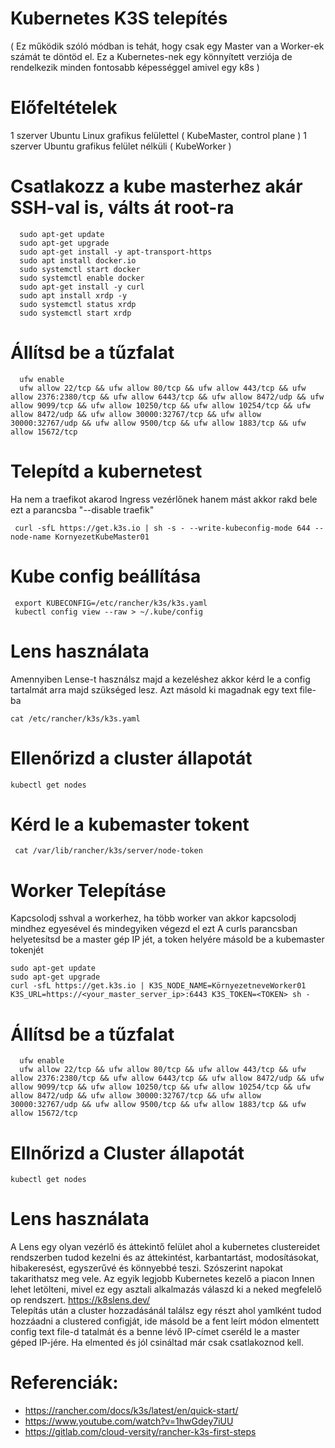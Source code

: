 # Kubernetes K3S telepítés

( Ez működik szóló módban is tehát, hogy csak egy Master van a Worker-ek számát te döntöd el. Ez a Kubernetes-nek egy könnyített verziója de rendelkezik minden fontosabb képességgel amivel egy k8s )

# Előfeltételek

1 szerver Ubuntu Linux grafikus felülettel ( KubeMaster, control plane )
1 szerver Ubuntu grafikus felület nélküli ( KubeWorker )

# Csatlakozz a kube masterhez akár SSH-val is, válts át root-ra

      sudo apt-get update 
      sudo apt-get upgrade
      sudo apt-get install -y apt-transport-https
      sudo apt install docker.io
      sudo systemctl start docker
      sudo systemctl enable docker
      sudo apt-get install -y curl
      sudo apt install xrdp -y
      sudo systemctl status xrdp
      sudo systemctl start xrdp
      
  
# Állítsd be a tűzfalat

      ufw enable
      ufw allow 22/tcp && ufw allow 80/tcp && ufw allow 443/tcp && ufw allow 2376:2380/tcp && ufw allow 6443/tcp && ufw allow 8472/udp && ufw allow 9099/tcp && ufw allow 10250/tcp && ufw allow 10254/tcp && ufw allow 8472/udp && ufw allow 30000:32767/tcp && ufw allow 30000:32767/udp && ufw allow 9500/tcp && ufw allow 1883/tcp && ufw allow 15672/tcp
      
      

# Telepítd a kubernetest
 Ha nem a traefikot akarod Ingress vezérlőnek hanem mást akkor rakd bele ezt a parancsba "--disable traefik"

     curl -sfL https://get.k3s.io | sh -s - --write-kubeconfig-mode 644 --node-name KornyezetKubeMaster01
     
# Kube config beállítása
 
     export KUBECONFIG=/etc/rancher/k3s/k3s.yaml
     kubectl config view --raw > ~/.kube/config
   
# Lens használata
 Amennyiben Lense-t használsz majd a kezeléshez akkor kérd le a config tartalmát arra majd szükséged lesz. Azt másold ki magadnak egy text file-ba
 
    cat /etc/rancher/k3s/k3s.yaml
    
# Ellenőrizd a cluster állapotát

    kubectl get nodes
   
# Kérd le a kubemaster tokent

     cat /var/lib/rancher/k3s/server/node-token
     
#  Worker Telepításe
 Kapcsolodj sshval a workerhez, ha több worker van akkor kapcsolodj mindhez egyesével és mindegyiken végezd el ezt
 A curls parancsban helyetesítsd be a master gép IP jét, a token helyére másold be a kubemaster tokenjét
 
    sudo apt-get update 
    sudo apt-get upgrade
    curl -sfL https://get.k3s.io | K3S_NODE_NAME=KörnyezetneveWorker01 K3S_URL=https://<your_master_server_ip>:6443 K3S_TOKEN=<TOKEN> sh - 
 
# Állítsd be a tűzfalat

      ufw enable
      ufw allow 22/tcp && ufw allow 80/tcp && ufw allow 443/tcp && ufw allow 2376:2380/tcp && ufw allow 6443/tcp && ufw allow 8472/udp && ufw allow 9099/tcp && ufw allow 10250/tcp && ufw allow 10254/tcp && ufw allow 8472/udp && ufw allow 30000:32767/tcp && ufw allow 30000:32767/udp && ufw allow 9500/tcp && ufw allow 1883/tcp && ufw allow 15672/tcp

# Ellnőrizd a Cluster állapotát

    kubectl get nodes
    
# Lens használata
 A Lens egy olyan vezérlő és áttekintő felület ahol a kubernetes clustereidet rendszerben tudod kezelni és az áttekintést, karbantartást, modosításokat, hibakeresést, egyszerűvé és könnyebbé teszi. Szószerint napokat takarithatsz meg vele. Az egyik legjobb Kubernetes kezelő a piacon 
Innen lehet letölteni, mivel ez egy asztali alkalmazás válaszd ki a neked megfelelő op rendszert. https://k8slens.dev/  
Telepítás után a cluster hozzadásánál találsz egy részt ahol yamlként tudod hozzáadni a clustered configját, ide másold be a fent leírt módon elmentett config text file-d tatalmát és a benne lévő IP-címet cseréld le a master géped IP-jére. Ha elmented és jól csináltad már csak csatlakoznod kell.
      


# Referenciák:
 
- https://rancher.com/docs/k3s/latest/en/quick-start/
- https://www.youtube.com/watch?v=1hwGdey7iUU
- https://gitlab.com/cloud-versity/rancher-k3s-first-steps

